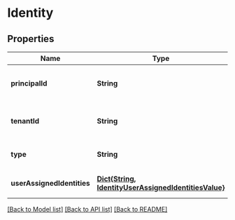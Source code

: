 # Identity


## Properties
Name | Type | Description | Notes
------------ | ------------- | ------------- | -------------
**principalId** | **String** | The principal ID of resource identity. | [optional] [readonly] [default to nothing]
**tenantId** | **String** | The tenant ID of resource. | [optional] [readonly] [default to nothing]
**type** | **String** | The identity type. | [optional] [default to nothing]
**userAssignedIdentities** | [**Dict{String, IdentityUserAssignedIdentitiesValue}**](IdentityUserAssignedIdentitiesValue.md) | The list of user identities associated with the resource. The user identity dictionary key references will be ARM resource ids in the form: &#39;/subscriptions/{subscriptionId}/resourceGroups/{resourceGroupName}/providers/Microsoft.ManagedIdentity/userAssignedIdentities/{identityName}&#39;. | [optional] [default to nothing]


[[Back to Model list]](../README.md#models) [[Back to API list]](../README.md#api-endpoints) [[Back to README]](../README.md)


